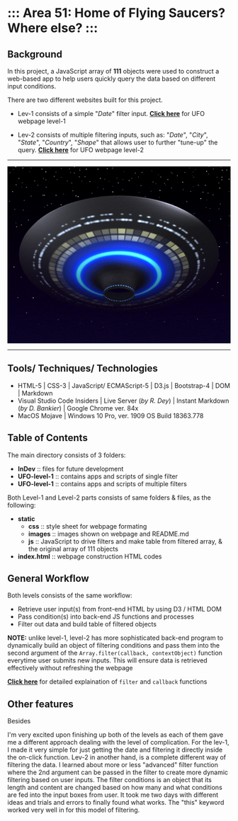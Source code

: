 # ::: Area 51: Home of Flying Saucers? Where else? :::
## Background
In this project, a JavaScript array of **111** objects were used to construct a web-based app to help users quickly query the data based on different input conditions. 

There are two different websites built for this project.  
* Lev-1 consists of a simple "*Date*" filter input. <a href="https://henryle-n.github.io/JavaScript-Challenge/UFO-level-1/">**Click here**</a> for UFO webpage level-1 <br>

* Lev-2 consists of multiple filtering inputs, such as: "*Date*", "*City*", "*State*", "*Country*", "*Shape*" that allows user to further "tune-up" the query. <a href="https://henryle-n.github.io/JavaScript-Challenge/UFO-level-2/">**Click here**</a> for UFO webpage level-2 

---
<div align="center">
<img align="center" src="UFO-level-1/static/images/UFO.gif" atl="Aliens on their way" width="800" height="400" />
</div>  

---
## Tools/ Techniques/ Technologies
* HTML-5 | CSS-3 | JavaScript/ ECMAScript-5 | D3.js | Bootstrap-4 | DOM | Markdown
* Visual Studio Code Insiders | Live Server (*by R. Dey*) | Instant Markdown (*by D. Bankier*) | Google Chrome ver. 84x
* MacOS Mojave | Windows 10 Pro, ver. 1909 OS Build 18363.778

## Table of Contents
The main directory consists of 3 folders:
* **InDev** :: files for future development
* **UFO-level-1** :: contains apps and scripts of single filter
* **UFO-level-1** :: contains apps and scripts of multiple filters

Both Level-1 and Level-2 parts consists of same folders & files, as the following:  
* **static** 
    * **css** :: style sheet for webpage formating 
    * **images** :: images shown on webpage and README.md
    * **js** :: JavaScript to drive filters and make table from filtered array, & the original array of 111 objects
*  **index.html** :: webpage construction HTML codes 

## General Workflow
Both levels consists of the same workflow: 
* Retrieve user input(s) from front-end HTML by using D3 / HTML DOM
* Pass condition(s) into back-end JS functions and processes
* Filter out data and build table of filtered objects

**NOTE:** unlike level-1, level-2 has more sophisticated back-end program to dynamically build an object of filtering conditions and pass them into the second argument of the `Array.filter(callback, contextObject)` function everytime user submits new inputs. This will ensure data is retrieved effectively without refreshing the webpage

<a href="https://www.javascripttutorial.net/javascript-array-filter/">**Click here**</a> for detailed explaination of `filter` and `callback` functions 

## Other features
Besides 

I'm very excited upon finishing up both of the levels as each of them gave me a different approach dealing with the level of complication. For the lev-1, I made it very simple for just getting the date and filtering it directly inside the on-click function. Lev-2 in another hand, is a complete different way of filtering the data. I learned about more or less "advanced" filter function where the 2nd argument can be passed in the filter to create more dynamic filtering based on user inputs. The filter conditions is an object that its length and content are changed based on how many and what conditions are fed into the input boxes from user. It took me two days with different ideas and trials and errors to finally found what works. The "this" keyword worked very well in for this model of filtering.
